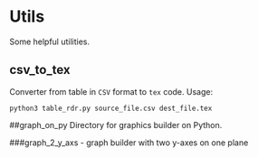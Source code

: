 # Utils
Some helpful utilities.

## csv_to_tex
Converter from table in ```CSV``` format to ```tex``` code.
Usage:
```
python3 table_rdr.py source_file.csv dest_file.tex
```

##graph_on_py
Directory for graphics builder on Python.

###graph_2_y_axs - graph builder with two y-axes on one plane

